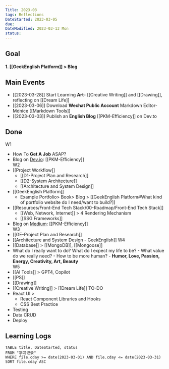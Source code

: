 ```yaml
---
Title: 2023-03
tags: Reflections
DateStarted: 2023-03-05
due:
DateModified: 2023-03-13 Mon
status:
---
```


## Goal

#### 1. [[GeekEnglish Platform]] > Blog

## Main Events

- [[2023-03-28]] Start Learning **Art**- [[Creative Writing]] and [[Drawing]], reflecting on [[Dream Life]]
- [[2023-03-06]] Download **Wechat Public Account** Markdown Editor- Mdnice [[Markdown Tools]]
- [[2023-03-03]] Publish an **English Blog** [[PKM-Efficiency]] on Dev.to

## Done

W1

- How To **Get A Job** ASAP?
- Blog on <u>Dev.io</u>: [[PKM-Efficiency]]  
  W2
- [[Project Workflow]]
  - [[D1-Project Plan and Research]]
  - [[D2-System Architecture]]
  - [[Architecture and System Design]]
- [[GeekEnglish Platform]]
  - Example Portfolio> Book> Blog > [[GeekEnglish Platform#What kind of portfolio website do I need/want to build?]]
- [[Resources/Front-End Tech Stack/00-Roadmap/Front-End Tech Stack]]
  - [[Web, Network, Internet]] > 4 Rendering Mechanism
  - [[SSG Frameworks]]
- Blog on <u>Medium</u>: [[PKM-Efficiency]]  
  W3
- [[GE-Project Plan and Research]]
- [[Architecture and System Design - GeekEnglish]]
  W4
- [[Database]] > [[MongoDB]], [[Mongoose]]
- What do I really want to do? What do I expect my life to be? - What value do we really need? - How to be more human? - **Humor, Love, Passion, Energy, Creativity, Art, Beauty**  
  W5
- [[AI Tools]] > GPT4, Copilot
- [[PS]]
- [[Drawing]]
- [[Creative Writing]] > [[Dream Life]]
  TO-DO
- React UI >
  - React Component Libraries and Hooks
  - CSS Best Practice
- Testing
- Data CRUD
- Deploy

## Learning Logs

```dataview
TABLE title, DateStarted, status
FROM "学习记录"
WHERE file.cday >= date(2023-03-01) AND file.cday <= date(2023-03-31)
SORT file.cday ASC
```
